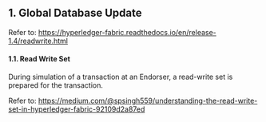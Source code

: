 ## 1. Global Database Update

Refer to: https://hyperledger-fabric.readthedocs.io/en/release-1.4/readwrite.html


#### 1.1. Read Write Set

During simulation of a transaction at an Endorser, a read-write set is prepared for the transaction. 

Refer to: https://medium.com/@spsingh559/understanding-the-read-write-set-in-hyperledger-fabric-92109d2a87ed


